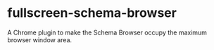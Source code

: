 fullscreen-schema-browser
=========================

A Chrome plugin to make the Schema Browser occupy the maximum browser window area.
